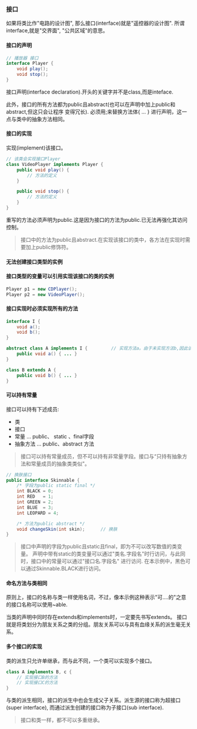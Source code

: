 ### 接口
如果将类比作"电路的设计图", 那么接口(interface)就是"遥控器的设计图".
所谓interface,就是"交界面", "公共区域"的意思。

#### 接口的声明
```java
// 播放器 接口
interface Player {
	void play();
	void stop();
}
```

接口声明(interface declaration).开头的关键字并不是class,而是inteface.

此外，接口的所有方法都为public且abstract(也可以在声明中加上public和abstract,但这只会让程序
变得冗长).
必须用;来替换方法体{ ... } 进行声明，这一点与类中的抽象方法相同。


#### 接口的实现
实现(implement)该接口。
```java
// 该类会实现接口Player
class VideoPlayer implements Player {
	public void play() {
		// 方法的定义
	}

	public void stop() {
		// 方法的定义
	}
}
```

重写的方法必须声明为public.这是因为接口的方法为public.已无法再强化其访问控制。
> 接口中的方法为public且abstract.在实现该接口的类中，各方法在实现时需要加上public修饰符。


#### 无法创建接口类型的实例
#### 接口类型的变量可以引用实现该接口的类的实例
```java
Player p1 = new CDPlayer();
Player p2 = new VideoPlayer();
```

#### 接口实现时必须实现所有的方法
```java
interface I {
	void a();
	void b();
}

abstract class A implements I {			// 实现方法a。由于未实现方法b,因此该类为抽象类
	public void a() { ... }
}

class B extends A {
	public void b() { ... }
}
```

#### 可以持有常量
接口可以持有下述成员:
* 类
* 接口
* 常量 ... public、 static 、final字段
* 抽象方法  ... public、abstract 方法
> 接口可以持有常量成员，但不可以持有非常量字段。接口与“只持有抽象方法和常量成员的抽象类类似"。

```java
// 换肤接口
public interface Skinnable {
	/* 字段为public static final */
	int BLACK = 0;
	int RED   = 1;
	int GREEN = 2;
	int BLUE  = 3;
	int LEOPARD = 4;

	/* 方法为public abstract */
	void changeSkin(int skin);		// 换肤
}
```

> 接口中声明的字段为public且static且final，即为不可以改写数值的类变量。
声明中带有static的类变量可以通过"类名.字段名"时行访问，与此同时，接口中的常量可以通过"接口名.字段名"
进行访问.
在本示例中，黑色可以通过Skinnable.BLACK进行访问。

#### 命名方法与类相同
原则上，接口的名称与类一样使用名词，不过，像本示例这种表示"可....的"之意的接口名称可以使用~able.

当类的声明中同时存在extends和implements时，一定要先书写extends。
接口就是将类划分为朋友关系之类的分组。朋友关系可以与具有血缘关系的派生毫无关系。


#### 多个接口的实现
类的派生只允许单继承，而与此不同，一个类可以实现多个接口。
```java
class A implements B, c {
	// 实现接口B的方法
	// 实现接口C的方法
}
```
与类的派生相同，接口的派生中也会生成父子关系。派生源的接口称为超接口(super interface),
而通过派生创建的接口称为子接口(sub interface).
> 接口和类一样，都不可以多重继承。
